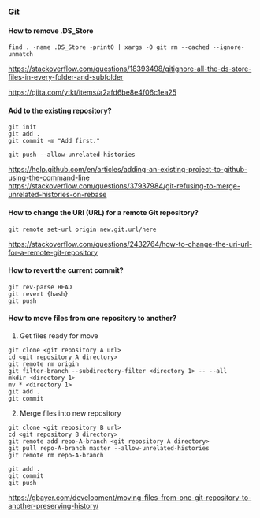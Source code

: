 ### Git

#### How to remove .DS_Store

```
find . -name .DS_Store -print0 | xargs -0 git rm --cached --ignore-unmatch
```

https://stackoverflow.com/questions/18393498/gitignore-all-the-ds-store-files-in-every-folder-and-subfolder

https://qiita.com/ytkt/items/a2afd6be8e4f06c1ea25


#### Add to the existing repository?

```
git init
git add .
git commit -m "Add first."

git push --allow-unrelated-histories
```
https://help.github.com/en/articles/adding-an-existing-project-to-github-using-the-command-line
https://stackoverflow.com/questions/37937984/git-refusing-to-merge-unrelated-histories-on-rebase


#### How to change the URI (URL) for a remote Git repository?

```
git remote set-url origin new.git.url/here
```
https://stackoverflow.com/questions/2432764/how-to-change-the-uri-url-for-a-remote-git-repository


#### How to revert the current commit?

```
git rev-parse HEAD
git revert {hash}
git push
```

#### How to move files from one repository to another?

1. Get files ready for move

```
git clone <git repository A url>
cd <git repository A directory>
git remote rm origin
git filter-branch --subdirectory-filter <directory 1> -- --all
mkdir <directory 1>
mv * <directory 1>
git add .
git commit
```

2. Merge files into new repository

```
git clone <git repository B url>
cd <git repository B directory>
git remote add repo-A-branch <git repository A directory>
git pull repo-A-branch master --allow-unrelated-histories
git remote rm repo-A-branch
```

```
git add .
git commit
git push
```
https://gbayer.com/development/moving-files-from-one-git-repository-to-another-preserving-history/
